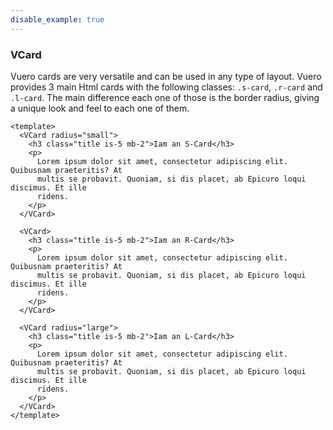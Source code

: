 ```yaml
---
disable_example: true
---
```


### VCard

Vuero cards are very versatile and can be used in any type of layout.
Vuero provides 3 main Html cards with the following classes: `.s-card`,
`.r-card` and `.l-card`. The main difference each one of those is
the border radius, giving a unique look and feel to each one of them.

<!--code-->

```vue
<template>
  <VCard radius="small">
    <h3 class="title is-5 mb-2">Iam an S-Card</h3>
    <p>
      Lorem ipsum dolor sit amet, consectetur adipiscing elit. Quibusnam praeteritis? At
      multis se probavit. Quoniam, si dis placet, ab Epicuro loqui discimus. Et ille
      ridens.
    </p>
  </VCard>

  <VCard>
    <h3 class="title is-5 mb-2">Iam an R-Card</h3>
    <p>
      Lorem ipsum dolor sit amet, consectetur adipiscing elit. Quibusnam praeteritis? At
      multis se probavit. Quoniam, si dis placet, ab Epicuro loqui discimus. Et ille
      ridens.
    </p>
  </VCard>

  <VCard radius="large">
    <h3 class="title is-5 mb-2">Iam an L-Card</h3>
    <p>
      Lorem ipsum dolor sit amet, consectetur adipiscing elit. Quibusnam praeteritis? At
      multis se probavit. Quoniam, si dis placet, ab Epicuro loqui discimus. Et ille
      ridens.
    </p>
  </VCard>
</template>
```

<!--/code-->
